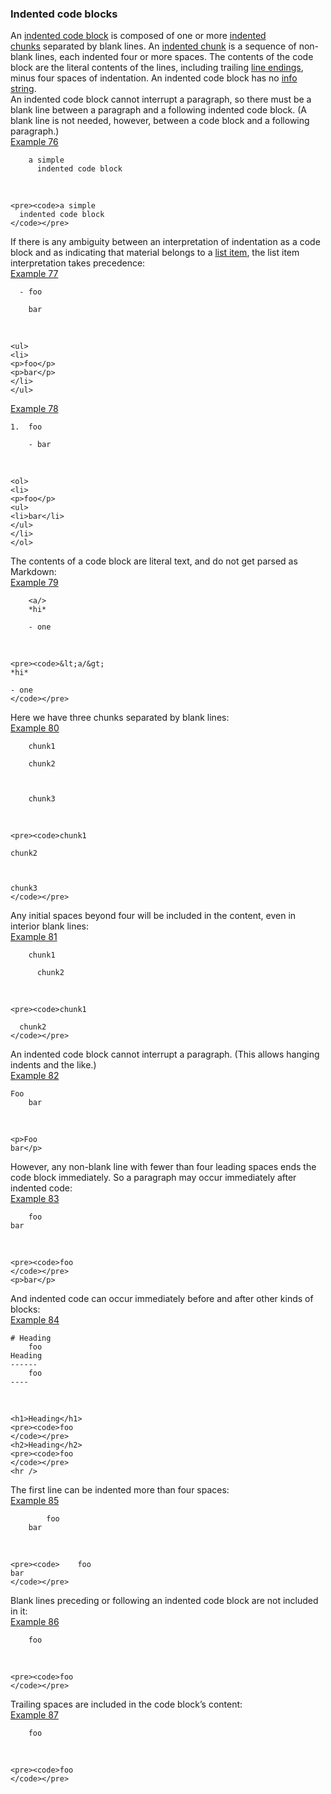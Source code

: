 ### Indented code blocks

An [indented code block](https://github.github.com/gfm/#indented-code-block) is composed of one or more [indented chunks](https://github.github.com/gfm/#indented-chunk) separated by blank lines. An [indented chunk](https://github.github.com/gfm/#indented-chunk) is a sequence of non-blank lines, each indented four or more spaces. The contents of the code block are the literal contents of the lines, including trailing [line endings](https://github.github.com/gfm/#line-ending), minus four spaces of indentation. An indented code block has no [info string](https://github.github.com/gfm/#info-string).  
An indented code block cannot interrupt a paragraph, so there must be a blank line between a paragraph and a following indented code block. (A blank line is not needed, however, between a code block and a following paragraph.)  
[Example 76](https://github.github.com/gfm/#example-76)  

        a simple
          indented code block

   

    <pre><code>a simple
      indented code block
    </code></pre>

If there is any ambiguity between an interpretation of indentation as a code block and as indicating that material belongs to a [list item](https://github.github.com/gfm/#list-items), the list item interpretation takes precedence:  
[Example 77](https://github.github.com/gfm/#example-77)  

      - foo
    
        bar

   

    <ul>
    <li>
    <p>foo</p>
    <p>bar</p>
    </li>
    </ul>

[Example 78](https://github.github.com/gfm/#example-78)  

    1.  foo
    
        - bar

   

    <ol>
    <li>
    <p>foo</p>
    <ul>
    <li>bar</li>
    </ul>
    </li>
    </ol>

The contents of a code block are literal text, and do not get parsed as Markdown:  
[Example 79](https://github.github.com/gfm/#example-79)  

        <a/>
        *hi*
    
        - one

   

    <pre><code>&lt;a/&gt;
    *hi*
    
    - one
    </code></pre>

Here we have three chunks separated by blank lines:  
[Example 80](https://github.github.com/gfm/#example-80)  

        chunk1
    
        chunk2
      
     
     
        chunk3

   

    <pre><code>chunk1
    
    chunk2
    
    
    
    chunk3
    </code></pre>

Any initial spaces beyond four will be included in the content, even in interior blank lines:  
[Example 81](https://github.github.com/gfm/#example-81)  

        chunk1
          
          chunk2

   

    <pre><code>chunk1
      
      chunk2
    </code></pre>

An indented code block cannot interrupt a paragraph. (This allows hanging indents and the like.)  
[Example 82](https://github.github.com/gfm/#example-82)  

    Foo
        bar

   

    <p>Foo
    bar</p>

However, any non-blank line with fewer than four leading spaces ends the code block immediately. So a paragraph may occur immediately after indented code:  
[Example 83](https://github.github.com/gfm/#example-83)  

        foo
    bar

   

    <pre><code>foo
    </code></pre>
    <p>bar</p>

And indented code can occur immediately before and after other kinds of blocks:  
[Example 84](https://github.github.com/gfm/#example-84)  

    # Heading
        foo
    Heading
    ------
        foo
    ----

   

    <h1>Heading</h1>
    <pre><code>foo
    </code></pre>
    <h2>Heading</h2>
    <pre><code>foo
    </code></pre>
    <hr />

The first line can be indented more than four spaces:  
[Example 85](https://github.github.com/gfm/#example-85)  

            foo
        bar

   

    <pre><code>    foo
    bar
    </code></pre>

Blank lines preceding or following an indented code block are not included in it:  
[Example 86](https://github.github.com/gfm/#example-86)  

    
        
        foo

   

    <pre><code>foo
    </code></pre>

Trailing spaces are included in the code block’s content:  
[Example 87](https://github.github.com/gfm/#example-87)  

        foo

   

    <pre><code>foo  
    </code></pre>
